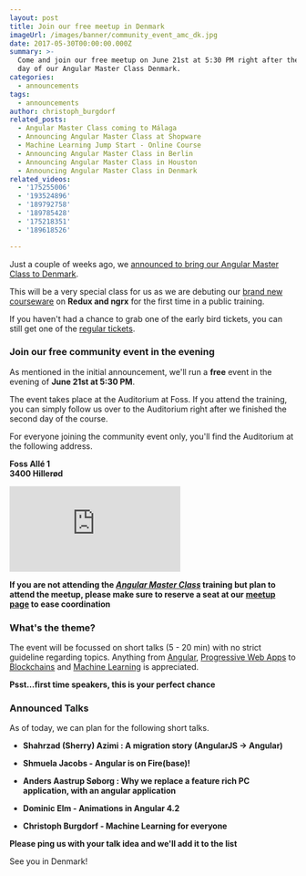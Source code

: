 ```yaml
---
layout: post
title: Join our free meetup in Denmark
imageUrl: /images/banner/community_event_amc_dk.jpg
date: 2017-05-30T00:00:00.000Z
summary: >-
  Come and join our free meetup on June 21st at 5:30 PM right after the second
  day of our Angular Master Class Denmark.
categories:
  - announcements
tags:
  - announcements
author: christoph_burgdorf
related_posts:
  - Angular Master Class coming to Málaga
  - Announcing Angular Master Class at Shopware
  - Machine Learning Jump Start - Online Course
  - Announcing Angular Master Class in Berlin
  - Announcing Angular Master Class in Houston
  - Announcing Angular Master Class in Denmark
related_videos:
  - '175255006'
  - '193524896'
  - '189792758'
  - '189785428'
  - '175218351'
  - '189618526'

---
```



Just a couple of weeks ago, we [announced to bring our Angular Master Class to Denmark](/announcements/2017/05/05/announcing-angular-master-class-in-denmark.html).

This will be a very special class for us as we are debuting our [brand new courseware](/angular/2017/05/08/angular-master-class-redux-and-ngrx.html) on **Redux and ngrx** for the first time in a public training.

If you haven't had a chance to grab one of the early bird tickets, you can still get one of the [regular tickets](https://amc-denmark.eventbrite.com/?aff=blogCommunityEvent).



### Join our free community event in the evening  

As mentioned in the initial announcement, we'll run a **free** event in the evening of **June 21st at 5:30 PM**.

The event takes place at the Auditorium at Foss. If you attend the training, you can simply follow us over to the Auditorium right after we finished the second day of the course.

For everyone joining the community event only, you'll find the Auditorium at the following address.


**Foss Allé 1**
<br>**3400 Hillerød**

<iframe src="https://www.google.com/maps/embed?pb=!1m14!1m8!1m3!1d2235.7894374862017!2d12.2805231!3d55.9183513!3m2!1i1024!2i768!4f13.1!3m3!1m2!1s0x465240f172de53d7%3A0x115fc1c713c8e974!2zRm9zcyBBbGzDqSAxLCAzNDAwIEhpbGxlcsO4ZCwgRMOkbmVtYXJr!5e0!3m2!1sde!2sde!4v1496143726961" frameborder="0" style="border:0"></iframe>

**If you are not attending the *[Angular Master Class](amc-denmark.eventbrite.com)* training but plan to attend the meetup, please make sure to reserve a seat at our [meetup page](https://www.meetup.com/de-DE/AngularJS-Copenhagen/events/240739296/?eventId=240739296&chapter_analytics_code=UA-68620812-1) to ease coordination**

### What's the theme?

The event will be focussed on short talks (5 - 20 min) with no strict guideline regarding topics. Anything from [Angular](https://angular.io), [Progressive Web Apps](https://developers.google.com/web/progressive-web-apps/) to [Blockchains](https://en.wikipedia.org/wiki/Blockchain) and [Machine Learning](https://en.wikipedia.org/wiki/Machine_Learning) is appreciated.

**Psst...first time speakers, this is your perfect chance**

### Announced Talks

As of today, we can plan for the following short talks.

- **Shahrzad (Sherry) Azimi : A migration story (AngularJS -> Angular)**

- **Shmuela Jacobs - Angular is on Fire(base)!**

- **Anders Aastrup Søborg : Why we replace a feature rich PC application, with an angular application**

- **Dominic Elm - Animations in Angular 4.2**

- **Christoph Burgdorf - Machine Learning for everyone**

**Please ping us with your talk idea and we'll add it to the list**


See you in Denmark!


